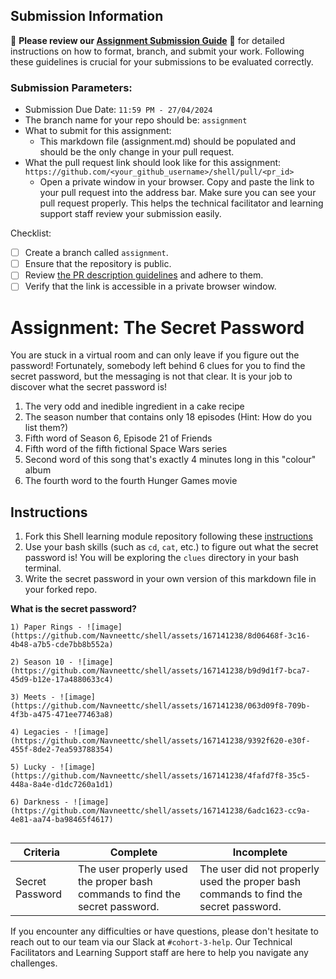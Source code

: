 ## Submission Information

🚨 **Please review our [Assignment Submission Guide](https://github.com/UofT-DSI/onboarding/blob/main/onboarding_documents/submissions.md)** 🚨 for detailed instructions on how to format, branch, and submit your work. Following these guidelines is crucial for your submissions to be evaluated correctly.

### Submission Parameters:
* Submission Due Date: `11:59 PM - 27/04/2024`
* The branch name for your repo should be: `assignment`
* What to submit for this assignment:
    * This markdown file (assignment.md) should be populated and should be the only change in your pull request.
* What the pull request link should look like for this assignment: `https://github.com/<your_github_username>/shell/pull/<pr_id>`
    * Open a private window in your browser. Copy and paste the link to your pull request into the address bar. Make sure you can see your pull request properly. This helps the technical facilitator and learning support staff review your submission easily.

Checklist:
- [ ] Create a branch called `assignment`.
- [ ] Ensure that the repository is public.
- [ ] Review [the PR description guidelines](https://github.com/UofT-DSI/onboarding/blob/main/onboarding_documents/submissions.md#guidelines-for-pull-request-descriptions) and adhere to them.
- [ ] Verify that the link is accessible in a private browser window.

# Assignment: The Secret Password

You are stuck in a virtual room and can only leave if you figure out the password! Fortunately, somebody left behind 6 clues for you to find the secret password, but the messaging is not that clear. It is your job to discover what the secret password is!

1. The very odd and inedible ingredient in a cake recipe
2. The season number that contains only 18 episodes (Hint: How do you list them?)
3. Fifth word of Season 6, Episode 21 of Friends
4. Fifth word of the fifth fictional Space Wars series
5. Second word of this song that's exactly 4 minutes long in this "colour" album
6. The fourth word to the fourth Hunger Games movie

## Instructions
1. Fork this Shell learning module repository following these [instructions](https://github.com/UofT-DSI/onboarding/blob/main/onboarding_documents/submissions.md#setting-up)
2. Use your bash skills (such as `cd`, `cat`, etc.) to figure out what the secret password is! You will be exploring the `clues` directory in your bash terminal.
3. Write the secret password in your own version of this markdown file in your forked repo.

**What is the secret password?**
```
1) Paper Rings - ![image](https://github.com/Navneettc/shell/assets/167141238/8d06468f-3c16-4b48-a7b5-cde7bb8b552a)

2) Season 10 - ![image](https://github.com/Navneettc/shell/assets/167141238/b9d9d1f7-bca7-45d9-b12e-17a4880633c4)

3) Meets - ![image](https://github.com/Navneettc/shell/assets/167141238/063d09f8-709b-4f3b-a475-471ee77463a8)

4) Legacies - ![image](https://github.com/Navneettc/shell/assets/167141238/9392f620-e30f-455f-8de2-7ea593788354)

5) Lucky - ![image](https://github.com/Navneettc/shell/assets/167141238/4fafd7f8-35c5-448a-8a4e-d1dc7260a1d1)

6) Darkness - ![image](https://github.com/Navneettc/shell/assets/167141238/6adc1623-cc9a-4e81-aa74-ba98465f4617)
 

```

|Criteria|Complete|Incomplete|
|---|---|---|
|Secret Password|The user properly used the proper bash commands to find the secret password.|The user did not properly used the proper bash commands to find the secret password.|



If you encounter any difficulties or have questions, please don't hesitate to reach out to our team via our Slack at `#cohort-3-help`. Our Technical Facilitators and Learning Support staff are here to help you navigate any challenges.

